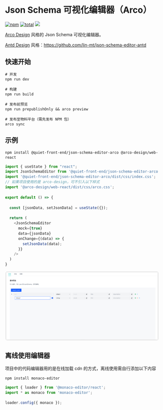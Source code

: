 # Json Schema 可视化编辑器（Arco）

[![npm](https://img.shields.io/npm/v/@quiet-front-end/json-schema-editor-arco.svg)](https://www.npmjs.com/package/@quiet-front-end/json-schema-editor-arco)
[![total](https://img.shields.io/npm/dt/@quiet-front-end/json-schema-editor-arco.svg)](https://img.shields.io/npm/dt/@quiet-front-end/json-schema-editor-arco.svg)
![](https://img.shields.io/badge/license-MIT-000000.svg)

[Arco Design](https://arco.design/) 风格的 Json Schema 可视化编辑器。

[Antd Design](https://ant.design/) 风格：https://github.com/lin-mt/json-schema-editor-antd

## 快速开始

```
# 开发
npm run dev

# 构建
npm run build

# 发布前预览
npm run prepublishOnly && arco preview

# 发布至物料平台（需先发布 NPM 包）
arco sync
```

## 示例

```shell
npm install @quiet-front-end/json-schema-editor-arco @arco-design/web-react
```

```typescript jsx
import { useState } from "react";
import JsonSchemaEditor from '@quiet-front-end/json-schema-editor-arco';
import '@quiet-front-end/json-schema-editor-arco/dist/css/index.css';
// 如果项目使用的是 arco-design，可不引入以下样式
import '@arco-design/web-react/dist/css/arco.css';

export default () => {

  const [jsonData, setJsonData] = useState({});

  return (
    <JsonSchemaEditor
      mock={true}
      data={jsonData}
      onChange={(data) => {
        setJsonData(data);
      }}
    />
  )
}
```

![示例](./image/img.png)

## 离线使用编辑器

项目中的代码编辑器用的是在线加载 cdn 的方式，离线使用需自行添加以下内容

```shell
npm install monaco-editor
```

```jsx
import { loader } from '@monaco-editor/react';
import * as monaco from 'monaco-editor';

loader.config({ monaco });
```